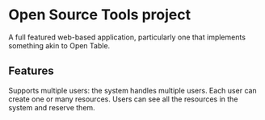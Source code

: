 # Open Source Tools project
A full featured web-based application, particularly one that implements something akin to Open Table.

## Features
Supports multiple users: the system handles multiple users. Each user can create one or many resources. Users can see all the resources in the system and reserve them.
